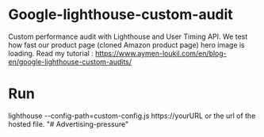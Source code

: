 # Google-lighthouse-custom-audit
Custom performance audit with Lighthouse and User Timing API. We test how fast our product page (cloned Amazon product page) hero image is loading. Read my tutorial : https://www.aymen-loukil.com/en/blog-en/google-lighthouse-custom-audits/
# Run
lighthouse --config-path=custom-config.js https://yourURL or the url of the hosted file.
"# Advertising-pressure" 
